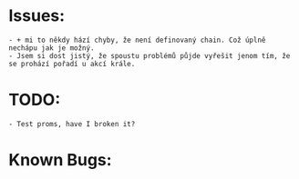 # Issues:
    - + mi to někdy hází chyby, že není definovaný chain. Což úplně nechápu jak je možný.
    - Jsem si dost jistý, že spoustu problémů půjde vyřešit jenom tím, že se prohází pořadí u akcí krále.

# TODO:
    - Test proms, have I broken it?

# Known Bugs:
